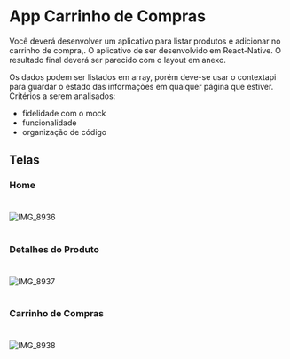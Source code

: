 # App Carrinho de Compras

Você deverá desenvolver um aplicativo para listar produtos e adicionar no carrinho de compra,. O aplicativo de ser desenvolvido em  React-Native.
O resultado final deverá ser parecido com o layout em anexo.

Os dados podem ser listados em array, porém deve-se usar o contextapi para guardar o estado das informações em qualquer página que estiver. Critérios a serem analisados:
- fidelidade com o mock
- funcionalidade
- organização de código

## Telas

### Home
#
![IMG_8936](https://github.com/AldenisFranca/buy-cart-app/assets/86444197/b4b12326-5951-471a-9bee-be9e69ef102b)
#
### Detalhes do Produto
#
![IMG_8937](https://github.com/AldenisFranca/buy-cart-app/assets/86444197/08adb83f-7908-40b4-ae69-287a851445f4)
#
### Carrinho de Compras
#
![IMG_8938](https://github.com/AldenisFranca/buy-cart-app/assets/86444197/5633320d-12d7-4bef-8c26-43b94a19c98a)
